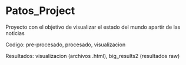 # Patos_Project

Proyecto con el objetivo de visualizar el estado del mundo apartir de las noticias

Codigo: pre-procesado, procesado, visualizacion

Resultados: visualizacion (archivos .html), big_results2 (resultados raw)
